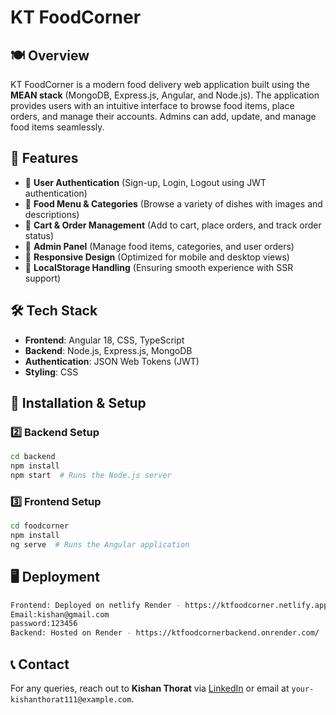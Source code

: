 # KT FoodCorner

## 🍽️ Overview
KT FoodCorner is a modern food delivery web application built using the **MEAN stack** (MongoDB, Express.js, Angular, and Node.js). The application provides users with an intuitive interface to browse food items, place orders, and manage their accounts. Admins can add, update, and manage food items seamlessly.

## 🚀 Features
- 🔹 **User Authentication** (Sign-up, Login, Logout using JWT authentication)
- 🔹 **Food Menu & Categories** (Browse a variety of dishes with images and descriptions)
- 🔹 **Cart & Order Management** (Add to cart, place orders, and track order status)
- 🔹 **Admin Panel** (Manage food items, categories, and user orders)
- 🔹 **Responsive Design** (Optimized for mobile and desktop views)
- 🔹 **LocalStorage Handling** (Ensuring smooth experience with SSR support)

## 🛠️ Tech Stack
- **Frontend**: Angular 18, CSS, TypeScript
- **Backend**: Node.js, Express.js, MongoDB
- **Authentication**: JSON Web Tokens (JWT)
- **Styling**: CSS

## 🔧 Installation & Setup
### 2️⃣ Backend Setup
```sh
cd backend
npm install
npm start  # Runs the Node.js server
```
### 3️⃣ Frontend Setup
```sh
cd foodcorner
npm install
ng serve  # Runs the Angular application
```
## 🖥️ Deployment
```sh
Frontend: Deployed on netlify Render - https://ktfoodcorner.netlify.app/
Email:kishan@gmail.com
password:123456
Backend: Hosted on Render - https://ktfoodcornerbackend.onrender.com/
```

## 📞 Contact
For any queries, reach out to **Kishan Thorat** via [LinkedIn](https://linkedin.com/in/kishanthorat) or email at `your-kishanthorat111@example.com`.

